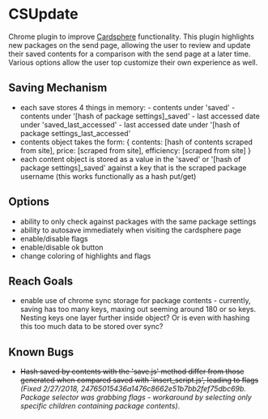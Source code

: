 # CSUpdate
Chrome plugin to improve <a href="https://www.cardsphere.com">Cardsphere</a> functionality. This plugin highlights new packages on the send page, allowing the user to review and update their saved contents for a comparison with the send page at a later time. Various options allow the user top customize their own experience as well.

## Saving Mechanism
- each save stores 4 things in memory:
		- contents under 'saved'
		- contents under '[hash of package settings]_saved'
		- last accessed date under 'saved_last_accessed'
		- last accessed date under '[hash of package settings_last_accessed'
- contents object takes the form:
{ contents: [hash of contents scraped from site],
	price: [scraped from site],
	efficiency: [scraped from site] }
- each content object is stored as a value in the 'saved' or '[hash of package settings]_saved' against a key that is the scraped package username (this works functionally as a hash put/get)

## Options
- ability to only check against packages with the same package settings
- ability to autosave immediately when visiting the cardsphere page
- enable/disable flags
- enable/disable ok button
- change coloring of highlights and flags

## Reach Goals
- enable use of chrome sync storage for package contents - currently, saving has too many keys, maxing out seeming around 180 or so keys. Nesting keys one layer further inside object? Or is even with hashing this too much data to be stored over sync? 

## Known Bugs
- ~~Hash saved by contents with the 'save.js' method differ from those generated when compared saved with 'insert_script.js', leading to flags~~ *(Fixed 2/27/2018, 24765015436a1476c8662e51b7bb2fef75dbc69b. Package selector was grabbing flags - workaround by selecting only specific children containing package contents)*.
